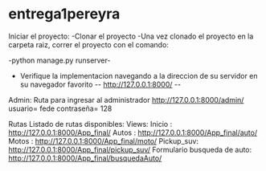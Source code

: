 # entrega1pereyra
Iniciar el proyecto:
-Clonar el proyecto
  -Una vez clonado el proyecto en la carpeta raiz,
  correr el proyecto con el comando:
  
  -python manage.py runserver-
  
- Verifique la implementacion navegando a la direccion
  de su servidor en su navegador favorito
      -- http://127.0.0.1:8000/  --


Admin:
Ruta para ingresar al administrador 
http://127.0.0.1:8000/admin/
usuario= fede contraseña= 128

Rutas
Listado de rutas disponibles:
Views:
Inicio : http://127.0.0.1:8000/App_final/
Autos : http://127.0.0.1:8000/App_final/auto/
Motos : http://127.0.0.1:8000/App_final/moto/
Pickup_suv: http://127.0.0.1:8000/App_final/pickup_suv/
Formulario busqueda de auto: http://127.0.0.1:8000/App_final/busquedaAuto/

